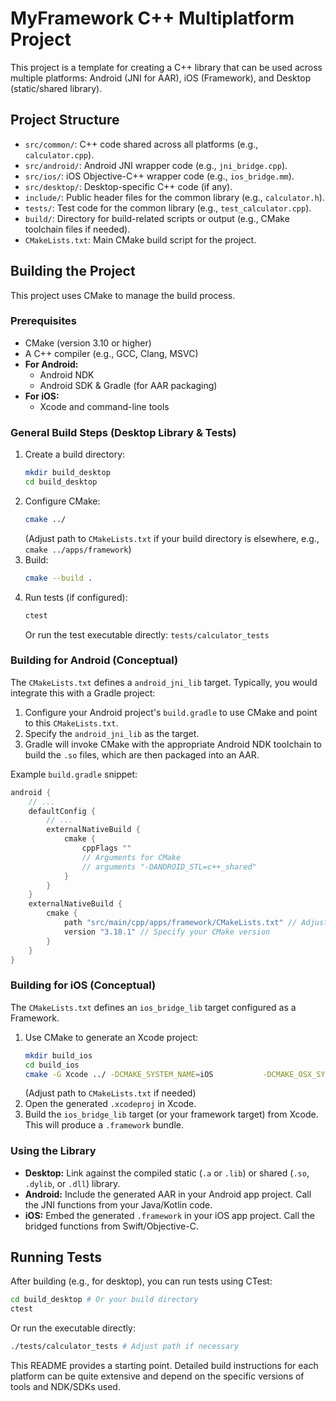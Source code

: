 # MyFramework C++ Multiplatform Project

This project is a template for creating a C++ library that can be used across multiple platforms: Android (JNI for AAR), iOS (Framework), and Desktop (static/shared library).

## Project Structure

- `src/common/`: C++ code shared across all platforms (e.g., `calculator.cpp`).
- `src/android/`: Android JNI wrapper code (e.g., `jni_bridge.cpp`).
- `src/ios/`: iOS Objective-C++ wrapper code (e.g., `ios_bridge.mm`).
- `src/desktop/`: Desktop-specific C++ code (if any).
- `include/`: Public header files for the common library (e.g., `calculator.h`).
- `tests/`: Test code for the common library (e.g., `test_calculator.cpp`).
- `build/`: Directory for build-related scripts or output (e.g., CMake toolchain files if needed).
- `CMakeLists.txt`: Main CMake build script for the project.

## Building the Project

This project uses CMake to manage the build process.

### Prerequisites

- CMake (version 3.10 or higher)
- A C++ compiler (e.g., GCC, Clang, MSVC)
- **For Android:**
    - Android NDK
    - Android SDK & Gradle (for AAR packaging)
- **For iOS:**
    - Xcode and command-line tools

### General Build Steps (Desktop Library & Tests)

1.  Create a build directory:
    ```bash
    mkdir build_desktop
    cd build_desktop
    ```
2.  Configure CMake:
    ```bash
    cmake ../
    ```
    (Adjust path to `CMakeLists.txt` if your build directory is elsewhere, e.g., `cmake ../apps/framework`)
3.  Build:
    ```bash
    cmake --build .
    ```
4.  Run tests (if configured):
    ```bash
    ctest
    ```
    Or run the test executable directly: `tests/calculator_tests`

### Building for Android (Conceptual)

The `CMakeLists.txt` defines a `android_jni_lib` target.
Typically, you would integrate this with a Gradle project:
1.  Configure your Android project's `build.gradle` to use CMake and point to this `CMakeLists.txt`.
2.  Specify the `android_jni_lib` as the target.
3.  Gradle will invoke CMake with the appropriate Android NDK toolchain to build the `.so` files, which are then packaged into an AAR.

Example `build.gradle` snippet:
```gradle
android {
    // ...
    defaultConfig {
        // ...
        externalNativeBuild {
            cmake {
                cppFlags ""
                // Arguments for CMake
                // arguments "-DANDROID_STL=c++_shared"
            }
        }
    }
    externalNativeBuild {
        cmake {
            path "src/main/cpp/apps/framework/CMakeLists.txt" // Adjust path
            version "3.18.1" // Specify your CMake version
        }
    }
}
```

### Building for iOS (Conceptual)

The `CMakeLists.txt` defines an `ios_bridge_lib` target configured as a Framework.
1.  Use CMake to generate an Xcode project:
    ```bash
    mkdir build_ios
    cd build_ios
    cmake -G Xcode ../ -DCMAKE_SYSTEM_NAME=iOS           -DCMAKE_OSX_SYSROOT=iphonesimulator           # Add other iOS specific CMake flags (e.g., architecture, deployment target)
    ```
    (Adjust path to `CMakeLists.txt` if needed)
2.  Open the generated `.xcodeproj` in Xcode.
3.  Build the `ios_bridge_lib` target (or your framework target) from Xcode. This will produce a `.framework` bundle.

### Using the Library

-   **Desktop:** Link against the compiled static (`.a` or `.lib`) or shared (`.so`, `.dylib`, or `.dll`) library.
-   **Android:** Include the generated AAR in your Android app project. Call the JNI functions from your Java/Kotlin code.
-   **iOS:** Embed the generated `.framework` in your iOS app project. Call the bridged functions from Swift/Objective-C.

## Running Tests

After building (e.g., for desktop), you can run tests using CTest:
```bash
cd build_desktop # Or your build directory
ctest
```
Or run the executable directly:
```bash
./tests/calculator_tests # Adjust path if necessary
```

This README provides a starting point. Detailed build instructions for each platform can be quite extensive and depend on the specific versions of tools and NDK/SDKs used.
